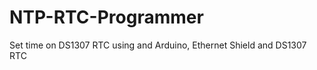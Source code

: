 NTP-RTC-Programmer
==================

Set time on DS1307 RTC using and Arduino, Ethernet Shield and DS1307 RTC